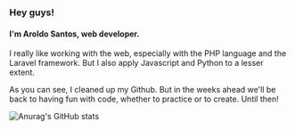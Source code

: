### Hey guys!
#### I'm Aroldo Santos, web developer.


I really like working with the web, especially with the PHP language and the Laravel framework. But I also apply Javascript and Python to a lesser extent.

As you can see, I cleaned up my Github. But in the weeks ahead we'll be back to having fun with code, whether to practice or to create. Until then!



![Anurag's GitHub stats](https://github-readme-stats.vercel.app/api?username=aroldosantos&show_icons=true&theme=moltack) 
<!-- [![aroldosantos wakatime stats](https://github-readme-stats.vercel.app/api/wakatime?username=aroldosantos)](https://github.com/aroldosantos/github-readme-stats) -->

<!--
**aroldosantos/aroldosantos** is a ✨ _special_ ✨ repository because its `README.md` (this file) appears on your GitHub profile.

Here are some ideas to get you started:

- 🔭 I’m currently working on ...
- 🌱 I’m currently learning ...
- 👯 I’m looking to collaborate on ...
- 🤔 I’m looking for help with ...
- 💬 Ask me about ...
- 📫 How to reach me: ...
- 😄 Pronouns: ...
- ⚡ Fun fact: ...
-->
